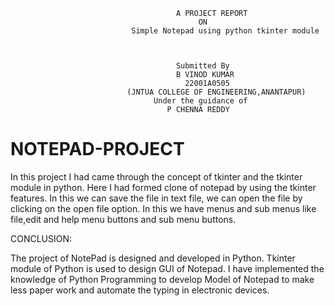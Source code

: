                                          A PROJECT REPORT
                                              ON
                               Simple Notepad using python tkinter module



                                         Submitted By
                                         B VINOD KUMAR
                                           22001A0505
                              (JNTUA COLLEGE OF ENGINEERING,ANANTAPUR)
                                    Under the guidance of
                                       P CHENNA REDDY



# NOTEPAD-PROJECT

In this project I had came through the concept of tkinter and the tkinter module in python. Here I had formed clone of notepad by using the tkinter features. In this we can save the file in text file, we can open the file by clicking on the open file option. In this we have menus and sub menus like file,edit and help menu buttons and sub menu buttons. 

CONCLUSION:

The project of NotePad is designed and developed in Python. Tkinter module of Python is used to design GUI of Notepad. I have
implemented the knowledge of Python Programming to develop Model of Notepad to make less
paper work and automate the typing in electronic devices.
